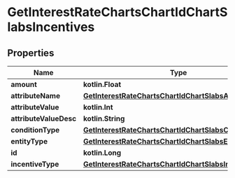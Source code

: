 
# GetInterestRateChartsChartIdChartSlabsIncentives

## Properties
| Name | Type | Description | Notes |
| ------------ | ------------- | ------------- | ------------- |
| **amount** | **kotlin.Float** |  |  [optional] |
| **attributeName** | [**GetInterestRateChartsChartIdChartSlabsAttributeName**](GetInterestRateChartsChartIdChartSlabsAttributeName.md) |  |  [optional] |
| **attributeValue** | **kotlin.Int** |  |  [optional] |
| **attributeValueDesc** | **kotlin.String** |  |  [optional] |
| **conditionType** | [**GetInterestRateChartsChartIdChartSlabsConditionType**](GetInterestRateChartsChartIdChartSlabsConditionType.md) |  |  [optional] |
| **entityType** | [**GetInterestRateChartsChartIdChartSlabsEntityType**](GetInterestRateChartsChartIdChartSlabsEntityType.md) |  |  [optional] |
| **id** | **kotlin.Long** |  |  [optional] |
| **incentiveType** | [**GetInterestRateChartsChartIdChartSlabsIncentiveType**](GetInterestRateChartsChartIdChartSlabsIncentiveType.md) |  |  [optional] |



